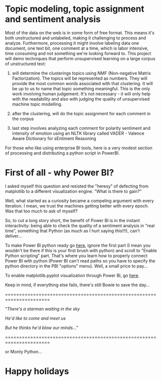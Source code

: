 # Topic modeling, topic assignment and sentiment analysis


Most of the data on the web is in some form of free format. This means it's both unstructured and unlabeled, making it challenging to process and analyze. Furthermore, processing it might involve labeling data one document, one text bit, one comment at a time, which is labor intensive, time consuming and not something we're looking forward to.
This project will demo techniques that perform unsupervised learning on a large corpus of unstructured text:

1.  will determine the clusterings topics using NMF (Non-negative Matrix Factorization). The topics will be represented as numbers. They will provide the most common words associated with that clustering. It will be up to us to name that topic something meaningful. This is the only work involving human judgement. It's not necessary - it will only help with the readability and also with judging the quality of unsupervised machine topic modelling.

2.  after the clustering, will do the topic assignment for each comment in the corpus

3.  last step involves analyzing each comment for polarity sentiment and intensity of emotion using an NLTK library called VADER - Valence Aware Dictionary for sEntiment Reasoning

For those who like using enterprise BI tools, here is a very modest section of processing and distributing a python script in PowerBI.

# First of all - why Power BI?

I asked myself this question and resisted the "heresy" of defecting from matplotlib to a different visualization engine. "What is there to gain?"

Well, what started as a curiosity became a compeling argument with every iteration. I mean, we trust the machines getting better with every epoch. Was that too much to ask of myself?

So, to cut a long story short, the benefit of Power BI is in the instant interactivity: being able to check the quality of a sentiment analysis in "real time", something that Python (as much as I hurt saying this!!!), can't deliver...

To make Power BI python ready go [here](https://docs.microsoft.com/en-us/power-bi/desktop-python-scripts), ignore the first part (I mean you wouldn't be there if this is your first brush with python) and scroll to "Enable Python scripting" part. That's where you learn how to properly connect Power BI with python (Power BI can't read paths so you have to specify the python directory in the PBI "options" menu). Well, a small price to pay...


To enable matplotlib.pyplot visualization through Power Bi, go [here](https://docs.microsoft.com/en-us/power-bi/desktop-python-visuals).

Keep in mind, if everything else fails, there's still Bowie to save the day... 

======================================================================


 *"There's a starman waiting in the sky*

 *He'd like to come and meet us*

*But he thinks he'd blow our minds..."*


======================================================================

or Monty Python...



# Happy holidays


